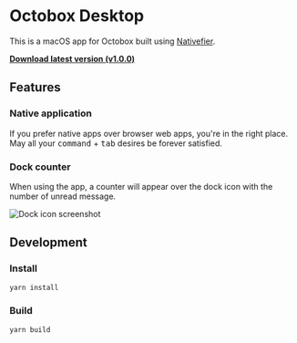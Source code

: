 # Octobox Desktop

This is a macOS app for Octobox built using [Nativefier](https://www.npmjs.com/package/nativefier).

[**Download latest version (v1.0.0)**](https://github.com/mattdrose/octobox-desktop/releases/download/1.0.0/octobox-1.0.0.zip)

## Features

### Native application

If you prefer native apps over browser web apps, you're in the right place. May all your <kbd>command</kbd> + <kbd>tab</kbd> desires be forever satisfied.

### Dock counter

When using the app, a counter will appear over the dock icon with the number of unread message.

![Dock icon screenshot](https://i.imgur.com/PGzqa4n.jpg)

## Development

### Install

```sh
yarn install
```

### Build

```sh
yarn build
```
